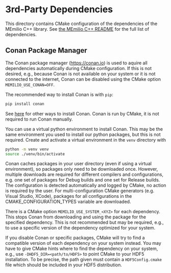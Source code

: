 # 3rd-Party Dependencies

This directory contains CMake configuration of the dependencies of the MEmilio C++ library. See [the MEmilio C++ README](../README.md) for the full list of dependencies.

## Conan Package Manager

The Conan package manager (https://conan.io) is used to aquire all dependencies automatically during CMake configuration. If this is not desired, e.g., because Conan is not available on your system or it is not connected to the internet, Conan can be disabled using the CMake option `MEMILIO_USE_CONAN=OFF`. 

The recommended way to install Conan is with `pip`:
```bash
pip install conan
```
See [here](https://docs.conan.io/en/latest/installation.html) for other ways to install Conan. Conan is run by CMake, it is not required to run Conan manually.

You can use a virtual python environment to install Conan. This may be the same environment you used to install our python packages, but this is not required. Create and activate a virtual environment in the `venv` directory with
```bash
python -m venv venv
source ./venv/bin/activate
```

Conan caches packages in your user directory (even if using a virtual environment), so packages only need to be downloaded once. However, multiple downloads are required for different compilers and configurations, e.g. one set of packages for Debug builds and one set for Release builds. The configuration is detected automatically and logged by CMake, no action is required by the user. For multi-configuration CMake generators (e.g. Visual Studio, XCode), packages for all configurations in the CMAKE_CONFIGURATION_TYPES variable are downloaded.

There is a CMake option `MEMILIO_USE_SYSTEM_<XYZ>` for each dependency. This stops Conan from downloading and using the package for the specified dependency. This is not recommended but may be required, e.g., to use a specific version of the dependency optimized for your system. 

If you disable Conan or specific packages, CMake will try to find a compatible version of each dependency on your system instead. You may have to give CMake hints where to find the dependency on your system, e.g., use `-DHDF5_DIR=<path/to/HDF5>` to point CMake to your HDF5 installation. To be precise, the path given must contain a `HDF5Config.cmake` file which should be included in your HDF5 distribution.
